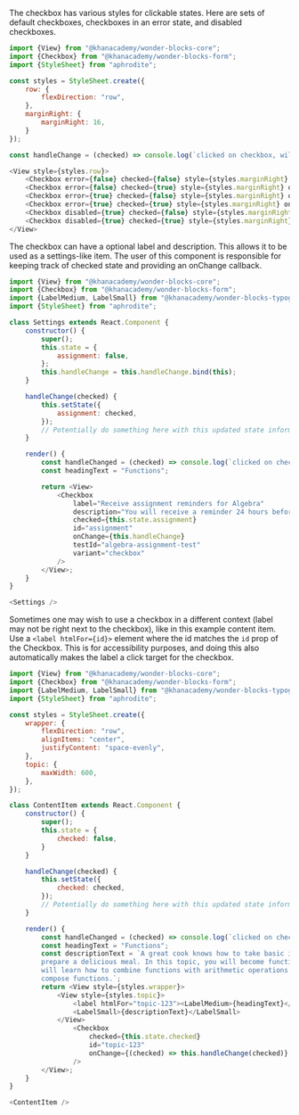 The checkbox has various styles for clickable states. Here are sets of default checkboxes, checkboxes in an error state, and disabled checkboxes.
```js
import {View} from "@khanacademy/wonder-blocks-core";
import {Checkbox} from "@khanacademy/wonder-blocks-form";
import {StyleSheet} from "aphrodite";

const styles = StyleSheet.create({
    row: {
        flexDirection: "row",
    },
    marginRight: {
        marginRight: 16,
    }
});

const handleChange = (checked) => console.log(`clicked on checkbox, will be checked=${checked.toString()}`);

<View style={styles.row}>
    <Checkbox error={false} checked={false} style={styles.marginRight} onChange={handleChange} />
    <Checkbox error={false} checked={true} style={styles.marginRight} onChange={handleChange} />
    <Checkbox error={true} checked={false} style={styles.marginRight} onChange={handleChange} />
    <Checkbox error={true} checked={true} style={styles.marginRight} onChange={handleChange} />
    <Checkbox disabled={true} checked={false} style={styles.marginRight} onChange={handleChange} />
    <Checkbox disabled={true} checked={true} style={styles.marginRight} onChange={handleChange} />
</View>
```

The checkbox can have a optional label and description. This allows it to be
used as a settings-like item. The user of this component is responsible for
keeping track of checked state and providing an onChange callback.

```js
import {View} from "@khanacademy/wonder-blocks-core";
import {Checkbox} from "@khanacademy/wonder-blocks-form";
import {LabelMedium, LabelSmall} from "@khanacademy/wonder-blocks-typography";
import {StyleSheet} from "aphrodite";

class Settings extends React.Component {
    constructor() {
        super();
        this.state = {
            assignment: false,
        };
        this.handleChange = this.handleChange.bind(this);
    }

    handleChange(checked) {
        this.setState({
            assignment: checked,
        });
        // Potentially do something here with this updated state information.
    }

    render() {
        const handleChanged = (checked) => console.log(`clicked on checkbox with checked=${checked.toString()}`);
        const headingText = "Functions";

        return <View>
            <Checkbox
                label="Receive assignment reminders for Algebra"
                description="You will receive a reminder 24 hours before each deadline"
                checked={this.state.assignment}
                id="assignment"
                onChange={this.handleChange}
                testId="algebra-assignment-test"
                variant="checkbox"
            />
        </View>;
    }
}

<Settings />
```

Sometimes one may wish to use a checkbox in a different context (label may not
be right next to the checkbox), like in this example content item. Use a
`<label htmlFor={id}>` element where the id matches the `id` prop of the
Checkbox. This is for accessibility purposes, and doing this also automatically
makes the label a click target for the checkbox.
```js
import {View} from "@khanacademy/wonder-blocks-core";
import {Checkbox} from "@khanacademy/wonder-blocks-form";
import {LabelMedium, LabelSmall} from "@khanacademy/wonder-blocks-typography";
import {StyleSheet} from "aphrodite";

const styles = StyleSheet.create({
    wrapper: {
        flexDirection: "row",
        alignItems: "center",
        justifyContent: "space-evenly",
    },
    topic: {
        maxWidth: 600,
    },
});

class ContentItem extends React.Component {
    constructor() {
        super();
        this.state = {
            checked: false,
        }
    }

    handleChange(checked) {
        this.setState({
            checked: checked,
        });
        // Potentially do something here with this updated state information.
    }

    render() {
        const handleChanged = (checked) => console.log(`clicked on checkbox with checked=${checked.toString()}`);
        const headingText = "Functions";
        const descriptionText = `A great cook knows how to take basic ingredients and
        prepare a delicious meal. In this topic, you will become function-chefs! You
        will learn how to combine functions with arithmetic operations and how to
        compose functions.`;
        return <View style={styles.wrapper}>
            <View style={styles.topic}>
                <label htmlFor="topic-123"><LabelMedium>{headingText}</LabelMedium></label>
                <LabelSmall>{descriptionText}</LabelSmall>
            </View>
                <Checkbox
                    checked={this.state.checked}
                    id="topic-123"
                    onChange={(checked) => this.handleChange(checked)}
                />
        </View>;
    }
}

<ContentItem />
```
